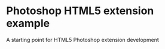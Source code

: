 Photoshop HTML5 extension example
===========================

A starting point for HTML5 Photoshop extension development
